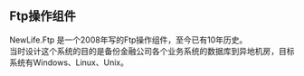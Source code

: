 ﻿## Ftp操作组件
NewLife.Ftp 是一个2008年写的Ftp操作组件，至今已有10年历史。  
当时设计这个系统的目的是备份金融公司各个业务系统的数据库到异地机房，目标系统有Windows、Linux、Unix。  
